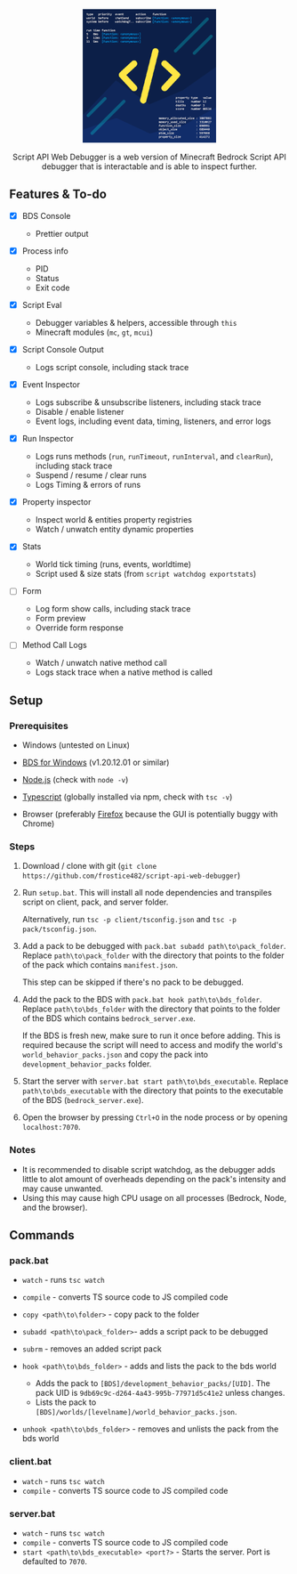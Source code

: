<div align="center">
    <img src="./pack/pack/pack_icon.png" alt="icon" />
    <p>
        Script API Web Debugger is a web version of Minecraft Bedrock Script API debugger that is interactable and is able to inspect further.
    </p>
</div>

## Features & To-do

- [x] BDS Console
    - Prettier output

- [x] Process info
    - PID
    - Status
    - Exit code

- [x] Script Eval
    - Debugger variables & helpers, accessible through `this`
    - Minecraft modules (`mc`, `gt`, `mcui`)

- [x] Script Console Output
    - Logs script console, including stack trace

- [x] Event Inspector
    - Logs subscribe & unsubscribe listeners, including stack trace
    - Disable / enable listener
    - Event logs, including event data, timing, listeners, and error logs

- [x] Run Inspector
    - Logs runs methods (`run`, `runTimeout`, `runInterval`, and `clearRun`), including stack trace
    - Suspend / resume / clear runs
    - Logs Timing & errors of runs

- [x] Property inspector
    - Inspect world & entities property registries
    - Watch / unwatch entity dynamic properties

- [x] Stats
    - World tick timing (runs, events, worldtime)
    - Script used & size stats (from `script watchdog exportstats`)

- [ ] Form
    - Log form show calls, including stack trace
    - Form preview
    - Override form response

- [ ] Method Call Logs
    - Watch / unwatch native method call
    - Logs stack trace when a native method is called

## Setup

### Prerequisites

- Windows
    (untested on Linux)

- [BDS for Windows](https://www.minecraft.net/en-us/download/server/bedrock)
    (v1.20.12.01 or similar)

- [Node.js](https://nodejs.org/)
    (check with `node -v`)

- [Typescript](https://www.typescriptlang.org/download)
    (globally installed via npm, check with `tsc -v`)

- Browser
    (preferably [Firefox](https://firefox.com) because the GUI is potentially buggy with Chrome)

### Steps

1. Download / clone with git (`git clone https://github.com/frostice482/script-api-web-debugger`)

2. Run `setup.bat`. This will install all node dependencies and transpiles script on client, pack, and server folder.

    Alternatively, run `tsc -p client/tsconfig.json` and `tsc -p pack/tsconfig.json`.

3. Add a pack to be debugged with `pack.bat subadd path\to\pack_folder`. Replace `path\to\pack_folder` with the directory that points to the folder of the pack which contains `manifest.json`.

    This step can be skipped if there's no pack to be debugged.

4. Add the pack to the BDS with `pack.bat hook path\to\bds_folder`. Replace `path\to\bds_folder` with the directory that points to the folder of the BDS which contains `bedrock_server.exe`.

    If the BDS is fresh new, make sure to run it once before adding. This is required because the script will need to access and modify the world's `world_behavior_packs.json` and copy the pack into `development_behavior_packs` folder.

5. Start the server with `server.bat start path\to\bds_executable`. Replace `path\to\bds_executable` with the directory that points to the executable of the BDS (`bedrock_server.exe`).

6. Open the browser by pressing `Ctrl+O` in the node process or by opening `localhost:7070`.

### Notes

- It is recommended to disable script watchdog, as the debugger adds little to alot amount of overheads depending on the pack's intensity and may cause unwanted.
- Using this may cause high CPU usage on all processes (Bedrock, Node, and the browser).

## Commands

### pack.bat

- `watch`                       - runs `tsc watch`
- `compile`                     - converts TS source code to JS compiled code
- `copy <path\to\folder>`       - copy pack to the folder
- `subadd <path\to\pack_folder>`- adds a script pack to be debugged
- `subrm`                       - removes an added script pack
- `hook <path\to\bds_folder>`   - adds and lists the pack to the bds world

    - Adds the pack to `[BDS]/development_behavior_packs/[UID]`. The pack UID is `9db69c9c-d264-4a43-995b-77971d5c41e2` unless changes.
    - Lists the pack to `[BDS]/worlds/[levelname]/world_behavior_packs.json`.

- `unhook <path\to\bds_folder>` - removes and unlists the pack from the bds world

### client.bat

- `watch`   - runs `tsc watch`
- `compile` - converts TS source code to JS compiled code

### server.bat

- `watch`                                  - runs `tsc watch`
- `compile`                                - converts TS source code to JS compiled code
- `start <path\to\bds_executable> <port?>` - Starts the server. Port is defaulted to `7070`.
